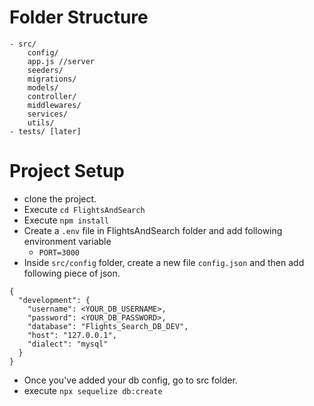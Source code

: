 # Folder Structure
    - src/
        config/
        app.js //server
        seeders/
        migrations/
        models/
        controller/
        middlewares/
        services/
        utils/
    - tests/ [later]

# Project Setup
 - clone the project.
 - Execute `cd FlightsAndSearch` 
 - Execute `npm install`
 - Create a `.env` file in FlightsAndSearch folder and add following environment variable
    - `PORT=3000`
 - Inside `src/config` folder, create a new file `config.json` and then add following piece of json.

```
{
  "development": {
    "username": <YOUR_DB_USERNAME>,
    "password": <YOUR_DB_PASSWORD>,
    "database": "Flights_Search_DB_DEV",
    "host": "127.0.0.1",
    "dialect": "mysql"
  }
}
```
- Once you've added your db config, go to src folder.
- execute `npx sequelize db:create`